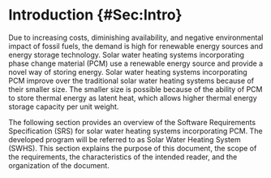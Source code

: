 # Introduction {#Sec:Intro}

Due to increasing costs, diminishing availability, and negative environmental impact of fossil fuels, the demand is high for renewable energy sources and energy storage technology. Solar water heating systems incorporating phase change material (PCM) use a renewable energy source and provide a novel way of storing energy. Solar water heating systems incorporating PCM improve over the traditional solar water heating systems because of their smaller size. The smaller size is possible because of the ability of PCM to store thermal energy as latent heat, which allows higher thermal energy storage capacity per unit weight.

The following section provides an overview of the Software Requirements Specification (SRS) for solar water heating systems incorporating PCM. The developed program will be referred to as Solar Water Heating System (SWHS). This section explains the purpose of this document, the scope of the requirements, the characteristics of the intended reader, and the organization of the document.

